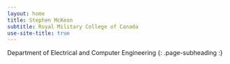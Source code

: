 ```yaml
---
layout: home
title: Stephen McKeon
subtitle: Royal Military College of Canada
use-site-title: true
---
```

Department of Electrical and Computer Engineering {: .page-subheading :}
